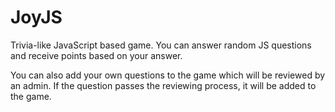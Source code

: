 # JoyJS

Trivia-like JavaScript based game. 
You can answer random JS questions and receive points based on your answer.

You can also add your own questions to the game which will be reviewed by an admin. 
If the question passes the reviewing process, it will be added to the game.
